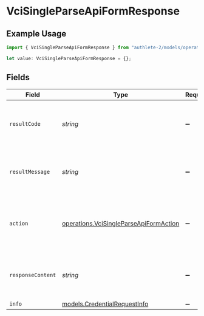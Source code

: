 # VciSingleParseApiFormResponse

## Example Usage

```typescript
import { VciSingleParseApiFormResponse } from "authlete-2/models/operations";

let value: VciSingleParseApiFormResponse = {};
```

## Fields

| Field                                                                                            | Type                                                                                             | Required                                                                                         | Description                                                                                      |
| ------------------------------------------------------------------------------------------------ | ------------------------------------------------------------------------------------------------ | ------------------------------------------------------------------------------------------------ | ------------------------------------------------------------------------------------------------ |
| `resultCode`                                                                                     | *string*                                                                                         | :heavy_minus_sign:                                                                               | The code which represents the result of the API call.                                            |
| `resultMessage`                                                                                  | *string*                                                                                         | :heavy_minus_sign:                                                                               | A short message which explains the result of the API call.                                       |
| `action`                                                                                         | [operations.VciSingleParseApiFormAction](../../models/operations/vcisingleparseapiformaction.md) | :heavy_minus_sign:                                                                               | The next action that the credential endpoint should take.                                        |
| `responseContent`                                                                                | *string*                                                                                         | :heavy_minus_sign:                                                                               | The content of the response to the request sender.                                               |
| `info`                                                                                           | [models.CredentialRequestInfo](../../models/credentialrequestinfo.md)                            | :heavy_minus_sign:                                                                               | N/A                                                                                              |